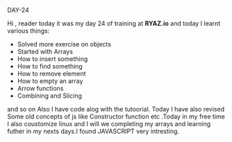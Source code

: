 DAY-24

Hi , reader today it was my day 24 of training at **RYAZ.io** and today I learnt various things:

* Solved more exercise on objects
* Started with Arrays
* How to insert something
* How to find something 
* How to remove element
* How to empty an array
* Arrow functions
* Combining and Slicing

and so on Also I have code alog with the tutoorial. Today I have also revised Some old concepts of js like Constructor function etc .Today in my free time I also coustomize linux and I will we completing my arrays and learning futher in my nexts days.I found JAVASCRIPT very intresting.